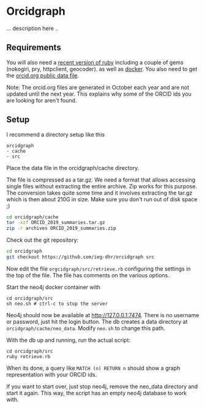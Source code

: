 # Orcidgraph

... description here ..

## Requirements

You will also need a
[recent version of ruby](https://www.ruby-lang.org/en/downloads/branches/)
including a couple of gems (nokogiri, pry, httpclient, geocoder). as
well as [docker](https://www.docker.com/). You also need to get the
[orcid.org public data file](https://support.orcid.org/hc/en-us/articles/360006897394-How-do-I-get-the-public-data-file-).

Note: The orcid.org files are generated in October each year and are not updated
until the next year. This explains why some of the ORCID ids you are looking for
aren't found.

## Setup

I recommend a directory setup like this

~~~
orcidgraph
- cache
- src
~~~

Place the data file in the orcidgraph/cache directory.

The file is compressed as
a tar.gz. We need a format that allows accessing single files without extracting
the entire archive. Zip works for this purpose. The conversion takes quite some
time and it involves extracting the tar.gz which is then about 210G in size.
Make sure you don't run out of disk space ;)

~~~bash
cd orcidgraph/cache
tar -xzf ORCID_2019_summaries.tar.gz
zip -r archives ORCID_2019_summaries.zip
~~~

Check out the git repository:

~~~bash
cd orcidgraph
git checkout https://github.com/ieg-dhr/orcidgraph src
~~~

Now edit the file `orgcidgraph/src/retrieve.rb` configuring the settings in the
top of the file. The file has comments on the various options.

Start the neo4j docker container with

~~~
cd orcidgraph/src
sh neo.sh # ctrl-c to stop the server
~~~

Neo4j should now be available at http://127.0.0.1:7474. There is no username or
password, just hit the login button. The db creates a data directory at
`orcidgraph/cache/neo_data`. Modify `neo.sh` to change this path.

With the db up and running, run the actual script:

~~~
cd orcidgraph/src
ruby retrieve.rb
~~~

When its done, a query like `MATCH (n) RETURN n` should show a graph
representation with your ORCID ids.

If you want to start over, just stop neo4j, remove the neo_data directory and
start it again. This way, the script has an empty neo4j database to work with.